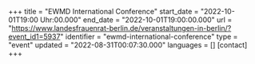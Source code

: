 +++
title = "EWMD International Conference"
start_date = "2022-10-01T19:00 Uhr:00.000"
end_date = "2022-10-01T19:00:00.000"
url = "https://www.landesfrauenrat-berlin.de/veranstaltungen-in-berlin/?event_id1=5937"
identifier = "ewmd-international-conference"
type = "event"
updated = "2022-08-31T00:07:30.000"
languages = []
[contact]
+++